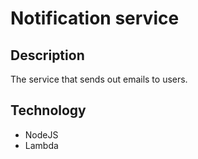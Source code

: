 # Notification service

## Description

The service that sends out emails to users.

## Technology

- NodeJS
- Lambda
